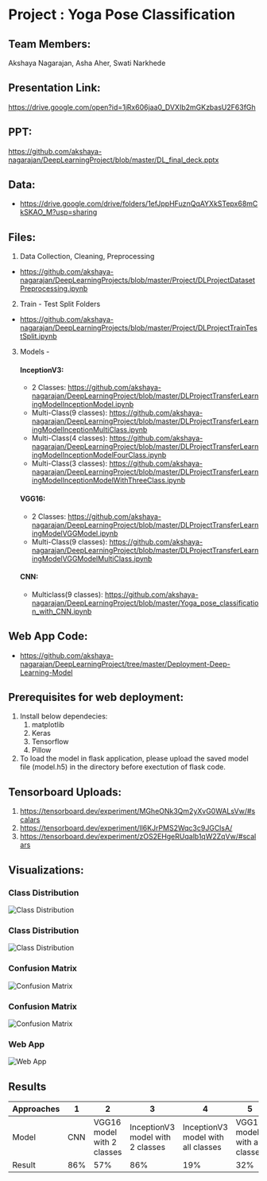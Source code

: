 
# Project : Yoga Pose Classification

## Team Members:
Akshaya Nagarajan, Asha Aher, Swati Narkhede

## Presentation Link:
https://drive.google.com/open?id=1jRx606jaa0_DVXIb2mGKzbasU2F63fGh

## PPT:
https://github.com/akshaya-nagarajan/DeepLearningProject/blob/master/DL_final_deck.pptx

## Data:
- https://drive.google.com/drive/folders/1efJppHFuznQqAYXkSTepx68mCkSKAO_M?usp=sharing

## Files:
1. Data Collection, Cleaning, Preprocessing 
- https://github.com/akshaya-nagarajan/DeepLearningProjects/blob/master/Project/DLProjectDatasetPreprocessing.ipynb

2. Train - Test Split Folders 
- https://github.com/akshaya-nagarajan/DeepLearningProjects/blob/master/Project/DLProjectTrainTestSplit.ipynb

3. Models - 

    #### InceptionV3:
    - 2 Classes: https://github.com/akshaya-nagarajan/DeepLearningProject/blob/master/DLProjectTransferLearningModelInceptionModel.ipynb
    - Multi-Class(9 classes): https://github.com/akshaya-nagarajan/DeepLearningProject/blob/master/DLProjectTransferLearningModelInceptionMultiClass.ipynb
    - Multi-Class(4 classes): https://github.com/akshaya-nagarajan/DeepLearningProject/blob/master/DLProjectTransferLearningModelInceptionModelFourClass.ipynb
    - Multi-Class(3 classes): https://github.com/akshaya-nagarajan/DeepLearningProject/blob/master/DLProjectTransferLearningModelInceptionModelWithThreeClass.ipynb

    #### VGG16: 
    - 2 Classes: https://github.com/akshaya-nagarajan/DeepLearningProject/blob/master/DLProjectTransferLearningModelVGGModel.ipynb
    - Multi-Class(9 classes): https://github.com/akshaya-nagarajan/DeepLearningProject/blob/master/DLProjectTransferLearningModelVGGModelMultiClass.ipynb
    
    #### CNN:
    - Multiclass(9 classes): https://github.com/akshaya-nagarajan/DeepLearningProject/blob/master/Yoga_pose_classification_with_CNN.ipynb

## Web App Code:
- https://github.com/akshaya-nagarajan/DeepLearningProject/tree/master/Deployment-Deep-Learning-Model

## Prerequisites for web deployment:
1.  Install below dependecies:
    1. matplotlib
    2. Keras
    3. Tensorflow
    4. Pillow
2. To load the model in flask application, please upload the saved model file (model.h5) in the directory before exectution of flask code.

## Tensorboard Uploads:
1. https://tensorboard.dev/experiment/MGheONk3Qm2yXvG0WALsVw/#scalars
2. https://tensorboard.dev/experiment/ll6KJrPMS2Wqc3c9JGClsA/
3. https://tensorboard.dev/experiment/zOS2EHgeRUqalb1qW2ZqVw/#scalars

## Visualizations:

### Class Distribution
![Class Distribution](https://user-images.githubusercontent.com/57167636/82406057-863a0d00-9a1a-11ea-9422-740c393219a0.png)

### Class Distribution
![Class Distribution](https://user-images.githubusercontent.com/57167636/82406060-8803d080-9a1a-11ea-8e92-4c87728e7592.png)

### Confusion Matrix
![Confusion Matrix](https://user-images.githubusercontent.com/57167636/82406062-889c6700-9a1a-11ea-9b49-02bbaff9452d.png)

### Confusion Matrix
![Confusion Matrix](https://user-images.githubusercontent.com/57167636/82406064-889c6700-9a1a-11ea-90bf-f7acd2301085.png)

### Web App
![Web App](https://user-images.githubusercontent.com/57167636/82406421-6f47ea80-9a1b-11ea-8ae6-92e43f8b6c36.png)

## Results

Approaches  | 1 | 2  | 3 | 4 | 5
------------- | ------------- | ------------- | -------------  | ------------- | -------------
Model | CNN | VGG16 model with 2 classes | InceptionV3 model with 2 classes  | InceptionV3 model with all classes | VGG16 model with all classes
Result | 86% | 57% | 86% | 19% | 32%
